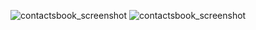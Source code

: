 ![contactsbook_screenshot](https://github.com/HyunJeongMoon/SpringBootContactsBookWepApp/assets/151496207/2bb1d1fe-7f13-49c8-85f4-ebfbe5fdaada)
![contactsbook_screenshot](https://github.com/HyunJeongMoon/SpringBootContactsBookWepApp/assets/151496207/1ce5d209-2c0d-4c94-9bbf-ad8de1559110)
